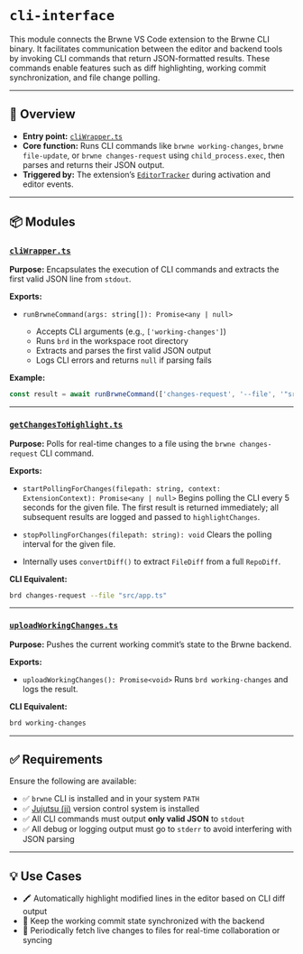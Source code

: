 # `cli-interface`

This module connects the Brwne VS Code extension to the Brwne CLI binary. It facilitates communication between the editor and backend tools by invoking CLI commands that return JSON-formatted results. These commands enable features such as diff highlighting, working commit synchronization, and file change polling.

---

## 📁 Overview

* **Entry point:** [`cliWrapper.ts`](./cliWrapper.ts)
* **Core function:** Runs CLI commands like `brwne working-changes`, `brwne file-update`, or `brwne changes-request` using `child_process.exec`, then parses and returns their JSON output.
* **Triggered by:** The extension’s [`EditorTracker`](../triggers/EditorTracker.ts) during activation and editor events.

---

## 📦 Modules

### [`cliWrapper.ts`](./cliWrapper.ts)

**Purpose:**
Encapsulates the execution of CLI commands and extracts the first valid JSON line from `stdout`.

**Exports:**

* `runBrwneCommand(args: string[]): Promise<any | null>`

  * Accepts CLI arguments (e.g., `['working-changes']`)
  * Runs `brd` in the workspace root directory
  * Extracts and parses the first valid JSON output
  * Logs CLI errors and returns `null` if parsing fails

**Example:**

```ts
const result = await runBrwneCommand(['changes-request', '--file', '"src/app.ts"']);
```

---

### [`getChangesToHighlight.ts`](./getChangesToHighlight.ts)

**Purpose:**
Polls for real-time changes to a file using the `brwne changes-request` CLI command.

**Exports:**

* `startPollingForChanges(filepath: string, context: ExtensionContext): Promise<any | null>`
  Begins polling the CLI every 5 seconds for the given file. The first result is returned immediately; all subsequent results are logged and passed to `highlightChanges`.

* `stopPollingForChanges(filepath: string): void`
  Clears the polling interval for the given file.

* Internally uses `convertDiff()` to extract `FileDiff` from a full `RepoDiff`.

**CLI Equivalent:**

```bash
brd changes-request --file "src/app.ts"
```

---

### [`uploadWorkingChanges.ts`](./uploadWorkingChanges.ts)

**Purpose:**
Pushes the current working commit’s state to the Brwne backend.

**Exports:**

* `uploadWorkingChanges(): Promise<void>`
  Runs `brd working-changes` and logs the result.

**CLI Equivalent:**

```bash
brd working-changes
```

---

## ✅ Requirements

Ensure the following are available:

* ✅ `brwne` CLI is installed and in your system `PATH`
* ✅ [Jujutsu (jj)](https://github.com/martinvonz/jj) version control system is installed
* ✅ All CLI commands must output **only valid JSON** to `stdout`
* ✅ All debug or logging output must go to `stderr` to avoid interfering with JSON parsing

---

## 💡 Use Cases

* 🖍️ Automatically highlight modified lines in the editor based on CLI diff output
* 📄 Keep the working commit state synchronized with the backend
* 🔁 Periodically fetch live changes to files for real-time collaboration or syncing
